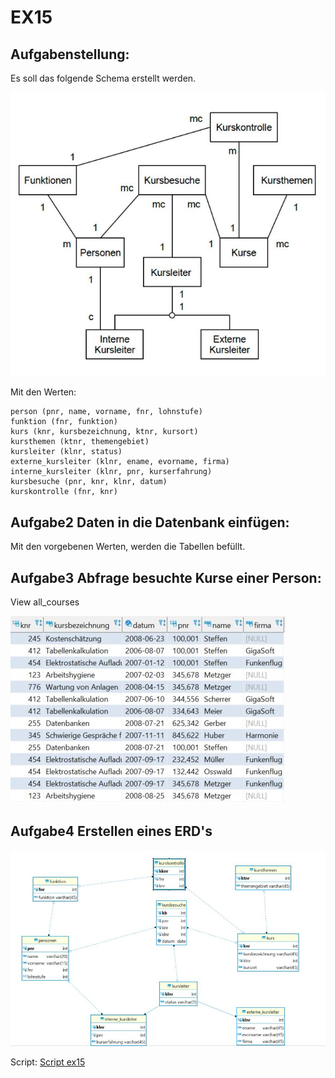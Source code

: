 # EX15

## Aufgabenstellung:

Es soll das folgende Schema erstellt werden. 

![**ERM Aufgabe 3**](/image/ex15_Aufgabenstellung.JPG)


Mit den Werten:

    person (pnr, name, vorname, fnr, lohnstufe)
    funktion (fnr, funktion)
    kurs (knr, kursbezeichnung, ktnr, kursort)
    kursthemen (ktnr, themengebiet)
    kursleiter (klnr, status)
    externe_kursleiter (klnr, ename, evorname, firma)
    interne_kursleiter (klnr, pnr, kurserfahrung)
    kursbesuche (pnr, knr, klnr, datum)
    kurskontrolle (fnr, knr)

## Aufgabe2 Daten in die Datenbank einfügen:

Mit den vorgebenen Werten, werden die Tabellen befüllt.

## Aufgabe3 Abfrage besuchte Kurse einer Person:

View all_courses

![**all_courses_view**](/image/ex15_all_courses_view.JPG)

## Aufgabe4 Erstellen eines ERD's

![**ERD**](/image/ex15_Aufgabe4.JPG)

Script: [Script ex15](/Scripts/ex15.sql)
